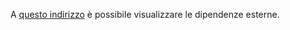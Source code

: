 A [questo indirizzo](https://sweleven.gitlab.io/blockchain-interactor/dependencies.html) è possibile visualizzare le dipendenze esterne.